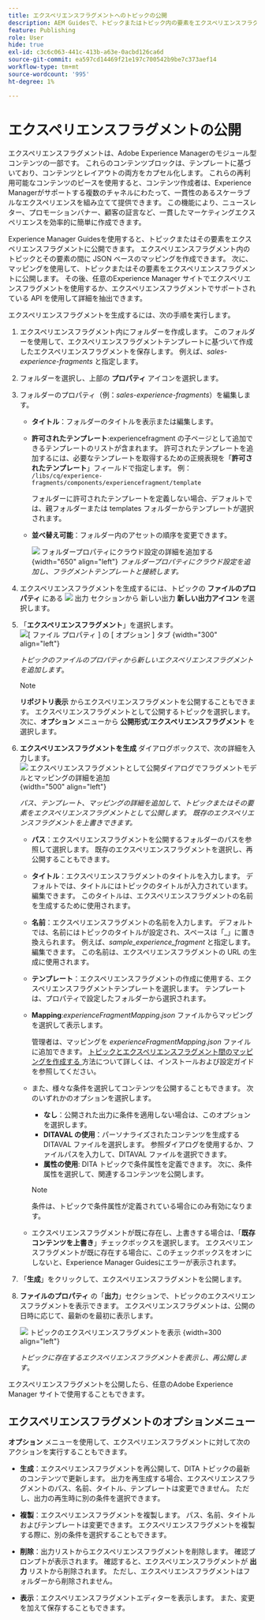 ```yaml
---
title: エクスペリエンスフラグメントへのトピックの公開
description: AEM Guidesで、トピックまたはトピック内の要素をエクスペリエンスフラグメントに公開します。  トピックに存在するエクスペリエンスフラグメントを表示し、再公開する方法を説明します。
feature: Publishing
role: User
hide: true
exl-id: c3c6c063-441c-413b-a63e-0acbd126ca6d
source-git-commit: ea597cd14469f21e197c700542b9be7c373aef14
workflow-type: tm+mt
source-wordcount: '995'
ht-degree: 1%

---
```


# エクスペリエンスフラグメントの公開

エクスペリエンスフラグメントは、Adobe Experience Managerのモジュール型コンテンツの一部です。 これらのコンテンツブロックは、テンプレートに基づいており、コンテンツとレイアウトの両方をカプセル化します。 これらの再利用可能なコンテンツのピースを使用すると、コンテンツ作成者は、Experience Managerがサポートする複数のチャネルにわたって、一貫性のあるスケーラブルなエクスペリエンスを組み立てて提供できます。 この機能により、ニュースレター、プロモーションバナー、顧客の証言など、一貫したマーケティングエクスペリエンスを効率的に簡単に作成できます。

Experience Manager Guidesを使用すると、トピックまたはその要素をエクスペリエンスフラグメントに公開できます。 エクスペリエンスフラグメント内のトピックとその要素の間に JSON ベースのマッピングを作成できます。 次に、マッピングを使用して、トピックまたはその要素をエクスペリエンスフラグメントに公開します。 その後、任意のExperience Manager サイトでエクスペリエンスフラグメントを使用するか、エクスペリエンスフラグメントでサポートされている API を使用して詳細を抽出できます。




エクスペリエンスフラグメントを生成するには、次の手順を実行します。


1. エクスペリエンスフラグメント内にフォルダーを作成します。 このフォルダーを使用して、エクスペリエンスフラグメントテンプレートに基づいて作成したエクスペリエンスフラグメントを保存します。 例えば、*sales-experience-fragments* と指定します。
1. フォルダーを選択し、上部の **プロパティ** アイコンを選択します。
1. フォルダーのプロパティ（例：*sales-experience-fragments*）を編集します。


   * **タイトル**：フォルダーのタイトルを表示または編集します。

   * **許可されたテンプレート**:experiencefragment の子ページとして追加できるテンプレートのリストが含まれます。 許可されたテンプレートを追加するには、必要なテンプレートを取得するための正規表現を「**許可されたテンプレート**」フィールドで指定します。
例：
     `/libs/cq/experience-fragments/components/experiencefragment/template`

     フォルダーに許可されたテンプレートを定義しない場合、デフォルトでは、親フォルダーまたは templates フォルダーからテンプレートが選択されます。
   * **並べ替え可能**：フォルダー内のアセットの順序を変更できます。

     ![&#x200B; フォルダープロパティにクラウド設定の詳細を追加する &#x200B;](images/experience-fragment-folder-properties.png){width="650" align="left"}
     *フォルダープロパティにクラウド設定を追加し、フラグメントテンプレートと接続します。*
1. エクスペリエンスフラグメントを生成するには、トピックの **ファイルのプロパティ** にある ![&#x200B; 出力 **セクションから** 新しい出力 &#x200B;](./images/Add_icon.svg)**新しい出力アイコン** を選択します。
1. 「**エクスペリエンスフラグメント**」を選択します。\
   ![[ ファイル プロパティ ] の [ オプション ] タブ &#x200B;](./images/file-properties-outputs.png){width="300" align="left"}

   *トピックのファイルのプロパティから新しいエクスペリエンスフラグメントを追加します*。

   >[!NOTE]
   >
   > **リポジトリ表示** からエクスペリエンスフラグメントを公開することもできます。 エクスペリエンスフラグメントとして公開するトピックを選択します。 次に、**オプション** メニューから **公開形式**/**エクスペリエンスフラグメント** を選択します。

1. **エクスペリエンスフラグメントを生成** ダイアログボックスで、次の詳細を入力します。
   ![&#x200B; エクスペリエンスフラグメントとして公開ダイアログでフラグメントモデルとマッピングの詳細を追加 &#x200B;](images/experience-fragment-generate.png){width="500" align="left"}

   *パス、テンプレート、マッピングの詳細を追加して、トピックまたはその要素をエクスペリエンスフラグメントとして公開します。 既存のエクスペリエンスフラグメントを上書きできます。*

   * **パス**：エクスペリエンスフラグメントを公開するフォルダーのパスを参照して選択します。 既存のエクスペリエンスフラグメントを選択し、再公開することもできます。
   * **タイトル**：エクスペリエンスフラグメントのタイトルを入力します。 デフォルトでは、タイトルにはトピックのタイトルが入力されています。 編集できます。 このタイトルは、エクスペリエンスフラグメントの名前を生成するために使用されます。
   * **名前**：エクスペリエンスフラグメントの名前を入力します。 デフォルトでは、名前にはトピックのタイトルが設定され、スペースは「_」に置き換えられます。 例えば、*sample_experience_fragment* と指定します。 編集できます。 この名前は、エクスペリエンスフラグメントの URL の生成に使用されます。
   * **テンプレート**：エクスペリエンスフラグメントの作成に使用する、エクスペリエンスフラグメントテンプレートを選択します。 テンプレートは、プロパティで設定したフォルダーから選択されます。
   * **Mapping**:*experienceFragmentMapping.json* ファイルからマッピングを選択して表示します。



     管理者は、マッピングを *experienceFragmentMapping.json* ファイルに追加できます。  [&#x200B; トピックとエクスペリエンスフラグメント間のマッピングを作成する &#x200B;](/help/product-guide/cs-install-guide/conf-experience-fragment-mapping-cs.md) 方法について詳しくは、インストールおよび設定ガイドを参照してください。

   * また、様々な条件を選択してコンテンツを公開することもできます。  次のいずれかのオプションを選択します。


      * **なし**：公開された出力に条件を適用しない場合は、このオプションを選択します。
      * **DITAVAL の使用**：パーソナライズされたコンテンツを生成する DITAVAL ファイルを選択します。 参照ダイアログを使用するか、ファイルパスを入力して、DITAVAL ファイルを選択できます。
      * **属性の使用**: DITA トピックで条件属性を定義できます。 次に、条件属性を選択して、関連するコンテンツを公開します。

     >[!NOTE]
     > 
     >条件は、トピックで条件属性が定義されている場合にのみ有効になります。


   * エクスペリエンスフラグメントが既に存在し、上書きする場合は、「**既存コンテンツを上書き**」チェックボックスを選択します。 エクスペリエンスフラグメントが既に存在する場合に、このチェックボックスをオンにしないと、Experience Manager Guidesにエラーが表示されます。
1. 「**生成**」をクリックして、エクスペリエンスフラグメントを公開します。
1. **ファイルのプロパティ** の「**出力**」セクションで、トピックのエクスペリエンスフラグメントを表示できます。 エクスペリエンスフラグメントは、公開の日時に応じて、最新のを最初に表示します。

   ![&#x200B; トピックのエクスペリエンスフラグメントを表示 &#x200B;](images/experience-fragment-outputs.png){width=300 align=&quot;left&quot;}

   *トピックに存在するエクスペリエンスフラグメントを表示し、再公開します*。




エクスペリエンスフラグメントを公開したら、任意のAdobe Experience Manager サイトで使用することもできます。


## エクスペリエンスフラグメントのオプションメニュー

**オプション** メニューを使用して、エクスペリエンスフラグメントに対して次のアクションを実行することもできます。

* **生成**：エクスペリエンスフラグメントを再公開して、DITA トピックの最新のコンテンツで更新します。 出力を再生成する場合、エクスペリエンスフラグメントのパス、名前、タイトル、テンプレートは変更できません。 ただし、出力の再生時に別の条件を選択できます。

* **複製**：エクスペリエンスフラグメントを複製します。 パス、名前、タイトルおよびテンプレートは変更できます。 エクスペリエンスフラグメントを複製する際に、別の条件を選択することもできます。

* **削除**：出力リストからエクスペリエンスフラグメントを削除します。 確認プロンプトが表示されます。 確認すると、エクスペリエンスフラグメントが **出力** リストから削除されます。 ただし、エクスペリエンスフラグメントはフォルダーから削除されません。

* **表示**：エクスペリエンスフラグメントエディターを表示します。 また、変更を加えて保存することもできます。
